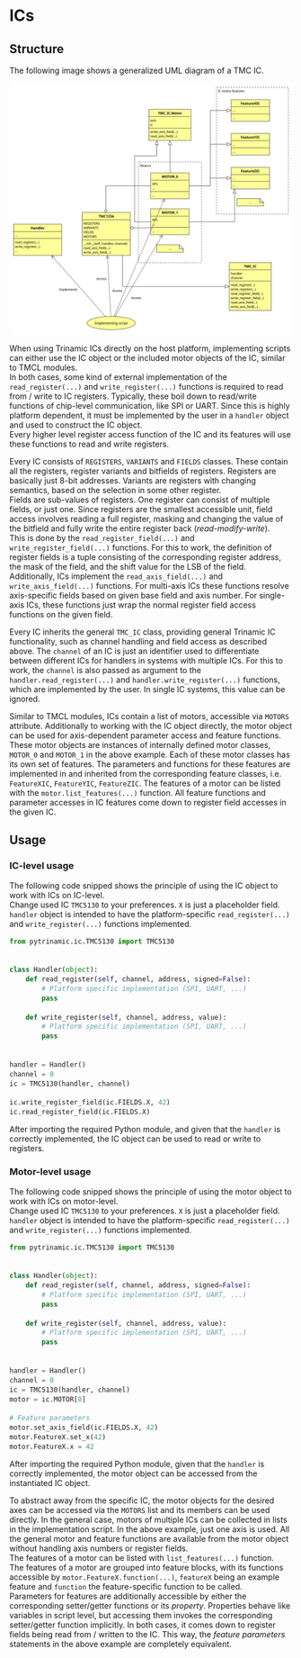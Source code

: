 # ICs

## Structure

The following image shows a generalized UML diagram of a TMC IC.

![TMC IC structure](resources/ic.svg "TMC IC structure")

When using Trinamic ICs directly on the host platform, implementing scripts can
either use the IC object or the included motor objects of the IC, similar to
TMCL modules.  
In both cases, some kind of external implementation of the `read_register(...)`
and `write_register(...)` functions is required to read from / write to IC registers.
Typically, these boil down to read/write functions of chip-level communication,
like SPI or UART. Since this is highly platform dependent, it must be implemented
by the user in a `handler` object and used to construct the IC object.  
Every higher level register access function of the IC and its features will
use these functions to read and write registers.

Every IC consists of `REGISTERS`, `VARIANTS` and `FIELDS` classes.
These contain all the registers, register variants and bitfields of registers.
Registers are basically just 8-bit addresses. Variants are registers with changing
semantics, based on the selection in some other register.  
Fields are sub-values of registers. One register can consist of multiple fields,
or just one. Since registers are the smallest accessible unit, field access
involves reading a full register, masking and changing the value of the bitfield
and fully write the entire register back (*read-modify-write*).  
This is done by the `read_register_field(...)` and `write_register_field(...)` functions.
For this to work, the definition of register fields is a tuple consisting
of the corresponding register address, the mask of the field, and the shift value
for the LSB of the field.  
Additionally, ICs implement the `read_axis_field(...)` and `write_axis_field(...)` functions.
For multi-axis ICs these functions resolve axis-specific fields based on given
base field and axis number. For single-axis ICs, these functions just wrap
the normal register field access functions on the given field.

Every IC inherits the general `TMC_IC` class, providing general Trinamic IC functionality,
such as channel handling and field access as described above. The `channel` of an
IC is just an identifier used to differentiate between different ICs for handlers
in systems with multiple ICs. For this to work, the `channel` is also passed as
argument to the `handler.read_register(...)` and `handler.write_register(...)` functions,
which are implemented by the user. In single IC systems, this value can be ignored.

Similar to TMCL modules, ICs contain a list of motors, accessible via `MOTORS` attribute.
Additionally to working with the IC object directly, the motor object can be used
for axis-dependent parameter access and feature functions.
These motor objects are instances of internally defined motor classes, `MOTOR_0` and `MOTOR_1`
in the above example.
Each of these motor classes has its own set of features. The parameters and functions
for these features are implemented in and inherited from the corresponding feature classes,
i.e. `FeatureXIC`, `FeatureYIC`, `FeatureZIC`.
The features of a motor can be listed with the `motor.list_features(...)` function.
All feature functions and parameter accesses in IC features come down to
register field accesses in the given IC.

## Usage

### IC-level usage

The following code snipped shows the principle of using the IC object to
work with ICs on IC-level.  
Change used IC `TMC5130` to your preferences. `X` is just a placeholder field.
`handler` object is intended to have the platform-specific `read_register(...)`
and `write_register(...)` functions implemented.

```Python
from pytrinamic.ic.TMC5130 import TMC5130


class Handler(object):
    def read_register(self, channel, address, signed=False):
        # Platform specific implementation (SPI, UART, ...)
        pass

    def write_register(self, channel, address, value):
        # Platform specific implementation (SPI, UART, ...)
        pass


handler = Handler()
channel = 0
ic = TMC5130(handler, channel)

ic.write_register_field(ic.FIELDS.X, 42)
ic.read_register_field(ic.FIELDS.X)
```

After importing the required Python module, and given that the `handler` is
correctly implemented, the IC object can be used to read or write to registers.

### Motor-level usage

The following code snipped shows the principle of using the motor object to
work with ICs on motor-level.  
Change used IC `TMC5130` to your preferences. `X` is just a placeholder field.
`handler` object is intended to have the platform-specific `read_register(...)`
and `write_register(...)` functions implemented.

```Python
from pytrinamic.ic.TMC5130 import TMC5130


class Handler(object):
    def read_register(self, channel, address, signed=False):
        # Platform specific implementation (SPI, UART, ...)
        pass

    def write_register(self, channel, address, value):
        # Platform specific implementation (SPI, UART, ...)
        pass


handler = Handler()
channel = 0
ic = TMC5130(handler, channel)
motor = ic.MOTOR[0]

# Feature parameters
motor.set_axis_field(ic.FIELDS.X, 42)
motor.FeatureX.set_x(42)
motor.FeatureX.x = 42
```

After importing the required Python module, given that the `handler` is
correctly implemented, the motor object can be accessed from the instantiated IC object.

To abstract away from the specific IC, the motor objects for the desired axes
can be accessed via the `MOTORS` list and its members can be used directly. In the general case,
motors of multiple ICs can be collected in lists in the implementation script. In the above example,
just one axis is used. All the general motor and feature functions are available
from the motor object without handling axis numbers or register fields.  
The features of a motor can be listed with `list_features(...)` function.  
The features of a motor are grouped into feature blocks, with its functions accessible
by `motor.FeatureX.function(...)`, `featureX` being an example feature and `function`
the feature-specific function to be called.  
Parameters for features are additionally accessible by either the corresponding
setter/getter functions or its *property*. Properties behave like variables
in script level, but accessing them invokes the corresponding setter/getter
function implicitly. In both cases, it comes down to register fields being
read from / written to the IC. This way, the *feature parameters* statements in the above
example are completely equivalent.
